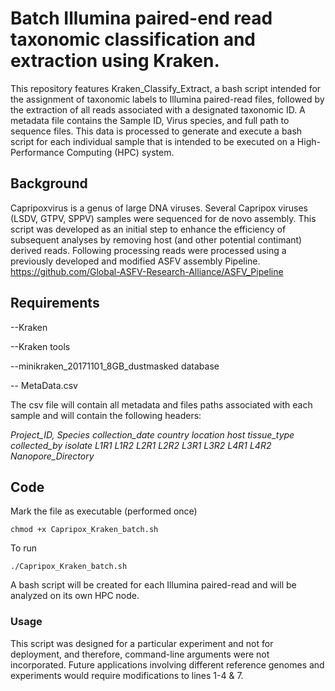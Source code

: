 # Batch Illumina paired-end read taxonomic classification and extraction using Kraken.
This repository features Kraken_Classify_Extract, a bash script intended for the assignment of taxonomic labels to Illumina paired-read files, followed by the extraction of all reads associated with a designated taxonomic ID. A metadata file contains the Sample ID, Virus species, and full path to sequence files. This data is processed to generate and execute a bash script for each individual sample that is intended to be executed on a High-Performance Computing (HPC) system.

## Background
Capripoxvirus is a genus of large DNA viruses. Several Capripox viruses (LSDV, GTPV, SPPV) samples were sequenced for  de novo assembly. This script was developed as an initial step to enhance the efficiency of subsequent analyses by removing host (and other potential contimant) derived reads. Following processing reads were processed using a previously developed and modified ASFV assembly Pipeline. https://github.com/Global-ASFV-Research-Alliance/ASFV_Pipeline

## Requirements
--Kraken

--Kraken tools

--minikraken_20171101_8GB_dustmasked database

-- MetaData.csv

The csv file will contain all metadata and files paths associated with each sample and will contain the following headers:

*Project_ID, 
Species collection_date country location host tissue_type collected_by isolate L1R1 L1R2 L2R1 L2R2 L3R1 L3R2 L4R1 L4R2 Nanopore_Directory*


## Code

Mark the file as executable (performed once) 

    chmod +x Capripox_Kraken_batch.sh

To run

    ./Capripox_Kraken_batch.sh

A bash script will be created for each Illumina paired-read and will be analyzed on its own HPC node.

### Usage
This script was designed for a particular experiment and not for deployment, and therefore, command-line arguments were not incorporated. Future applications involving different reference genomes and experiments would require modifications to lines 1-4 & 7.